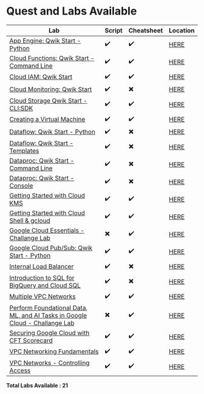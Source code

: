 # Quest and Labs Available

| Lab | Script | Cheatsheet | Location |
| --- | ------ | ---------- | -------- |
| [App Engine: Qwik Start - Python](https://www.qwiklabs.com/focuses/1014?parent=catalog)  | :heavy_check_mark: | :heavy_check_mark: | [HERE](App%20Engine%20Qwik%20Start%20-%20Python) |
| [Cloud Functions: Qwik Start - Command Line](https://www.qwiklabs.com/focuses/916?parent=catalog) | :heavy_check_mark: | :heavy_check_mark: | [HERE](Cloud%20Functions%20Qwik%20Start%20-%20Command%20Line) |
| [Cloud IAM: Qwik Start](https://www.qwiklabs.com/focuses/551?parent=catalog) | :heavy_check_mark: | :heavy_check_mark: | [HERE](Cloud%20IAM%20%20Qwik%20Start) |
| [Cloud Monitoring: Qwik Start](https://www.qwiklabs.com/focuses/10599?parent=catalog) | :heavy_check_mark: | :heavy_multiplication_x: | [HERE](Cloud%20Monitoring%20%20Qwik%20Start) |
| [Cloud Storage Qwik Start - CLI:SDK](https://www.qwiklabs.com/focuses/569?parent=catalog) | :heavy_check_mark: | :heavy_check_mark: | [HERE](Cloud%20Storage%20Qwik%20Start%20-%20CLI:SDK) |
| [Creating a Virtual Machine](https://www.qwiklabs.com/focuses/3563?parent=catalog) | :heavy_check_mark: | :heavy_check_mark: | [HERE](Creating%20a%20Virtual%20Machine) |
| [Dataflow: Qwik Start - Python](https://www.qwiklabs.com/focuses/1100?parent=catalog) | :heavy_check_mark: | :heavy_multiplication_x: | [HERE](Dataflow:%20Qwik%20Start%20-%20Python) |
| [Dataflow: Qwik Start - Templates](https://www.qwiklabs.com/focuses/1101?parent=catalog) | :heavy_check_mark: | :heavy_multiplication_x: | [HERE](Dataflow:%20Qwik%20Start%20-%20Templates) |
| [Dataproc: Qwik Start - Command Line](https://www.qwiklabs.com/focuses/585?parent=catalog) | :heavy_check_mark: | :heavy_multiplication_x: | [HERE](Dataproc:%20Qwik%20Start%20-%20Command%20Line) |
| [Dataproc: Qwik Start - Console](https://www.qwiklabs.com/focuses/586?parent=catalog) | :heavy_check_mark: | :heavy_multiplication_x: | [HERE](Dataproc:%20Qwik%20Start%20-%20Console) |
| [Getting Started with Cloud KMS](https://www.qwiklabs.com/focuses/1713?parent=catalog) | :heavy_check_mark: | :heavy_check_mark: | [HERE](Getting%20Started%20with%20Cloud%20KMS) |
| [Getting Started with Cloud Shell & gcloud](https://www.qwiklabs.com/focuses/563?parent=catalog) | :heavy_check_mark: | :heavy_check_mark: | [HERE](Getting%20Started%20with%20Cloud%20Shell%20%26%20gcloud) |
| [Google Cloud Essentials - Challange Lab](https://www.qwiklabs.com/focuses/1734?parent=catalog) | :heavy_multiplication_x: | :heavy_check_mark: | [HERE](Google%20Cloud%20Essentials%20-%20Challange%20Lab) |
| [Google Cloud Pub/Sub: Qwik Start - Python](https://www.qwiklabs.com/focuses/2775?parent=catalog) | :heavy_check_mark: | :heavy_check_mark: | [HERE](Google%20Cloud%20Pub:Sub%20-%20Qwik%20Start%20-%20Python) |
| [Internal Load Balancer](https://www.qwiklabs.com/focuses/1910?parent=catalog) | :heavy_check_mark: | :heavy_multiplication_x: | [HERE](Internal%20Load%20Balancer) |
| [Introduction to SQL for BigQuery and Cloud SQL](https://www.qwiklabs.com/focuses/2802?parent=catalog) | :heavy_check_mark: | :heavy_multiplication_x: | [HERE](Introduction%20to%20SQL%20for%20BigQuery%20and%20Cloud%20SQL) |
| [Multiple VPC Networks](https://www.qwiklabs.com/focuses/1230?parent=catalog) | :heavy_check_mark: | :heavy_check_mark: | [HERE](Multiple%20VPC%20Networks) |
| [Perform Foundational Data, ML, and AI Tasks in Google Cloud - Challange Lab](https://www.qwiklabs.com/focuses/11044?parent=catalog) | :heavy_multiplication_x: | :heavy_check_mark: | [HERE](Perform%20Foundational%20Data%2C%20ML%2C%20and%20AI%20Tasks%20in%20Google%20Cloud%20-%20Challange%20Lab) |
| [Securing Google Cloud with CFT Scorecard](https://www.qwiklabs.com/focuses/10437?parent=catalog) | :heavy_check_mark: | :heavy_check_mark: | [HERE](Securing%20Google%20Cloud%20with%20CFT%20Scorecard) |
| [VPC Networking Fundamentals](https://www.qwiklabs.com/focuses/1229?parent=catalog) | :heavy_check_mark: | :heavy_check_mark: | [HERE](VPC%20Networking%20Fundamentals) |
| [VPC Networks - Controlling Access](https://www.qwiklabs.com/focuses/1231?parent=catalog) | :heavy_check_mark: | :heavy_check_mark: | [HERE](VPC%20Networks%20-%20Controlling%20Access) |

**Total Labs Available : 21**